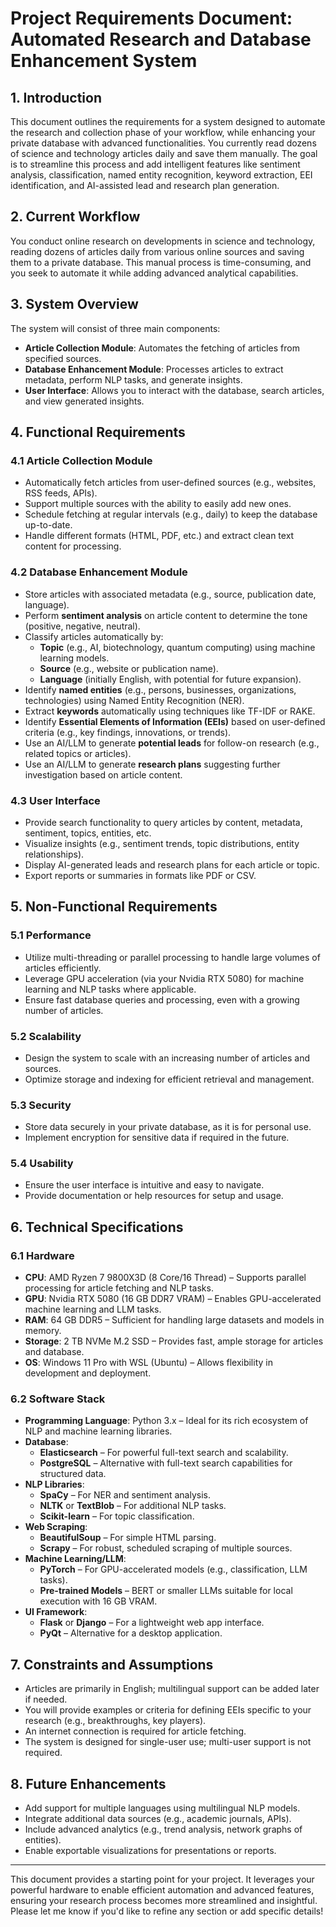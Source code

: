 # Project Requirements Document: Automated Research and Database Enhancement System

## 1. Introduction

This document outlines the requirements for a system designed to automate the research and collection phase of your workflow, while enhancing your private database with advanced functionalities. You currently read dozens of science and technology articles daily and save them manually. The goal is to streamline this process and add intelligent features like sentiment analysis, classification, named entity recognition, keyword extraction, EEI identification, and AI-assisted lead and research plan generation.

## 2. Current Workflow

You conduct online research on developments in science and technology, reading dozens of articles daily from various online sources and saving them to a private database. This manual process is time-consuming, and you seek to automate it while adding advanced analytical capabilities.

## 3. System Overview

The system will consist of three main components:

- **Article Collection Module**: Automates the fetching of articles from specified sources.
- **Database Enhancement Module**: Processes articles to extract metadata, perform NLP tasks, and generate insights.
- **User Interface**: Allows you to interact with the database, search articles, and view generated insights.

## 4. Functional Requirements

### 4.1 Article Collection Module
- Automatically fetch articles from user-defined sources (e.g., websites, RSS feeds, APIs).
- Support multiple sources with the ability to easily add new ones.
- Schedule fetching at regular intervals (e.g., daily) to keep the database up-to-date.
- Handle different formats (HTML, PDF, etc.) and extract clean text content for processing.

### 4.2 Database Enhancement Module
- Store articles with associated metadata (e.g., source, publication date, language).
- Perform **sentiment analysis** on article content to determine the tone (positive, negative, neutral).
- Classify articles automatically by:
  - **Topic** (e.g., AI, biotechnology, quantum computing) using machine learning models.
  - **Source** (e.g., website or publication name).
  - **Language** (initially English, with potential for future expansion).
- Identify **named entities** (e.g., persons, businesses, organizations, technologies) using Named Entity Recognition (NER).
- Extract **keywords** automatically using techniques like TF-IDF or RAKE.
- Identify **Essential Elements of Information (EEIs)** based on user-defined criteria (e.g., key findings, innovations, or trends).
- Use an AI/LLM to generate **potential leads** for follow-on research (e.g., related topics or articles).
- Use an AI/LLM to generate **research plans** suggesting further investigation based on article content.

### 4.3 User Interface
- Provide search functionality to query articles by content, metadata, sentiment, topics, entities, etc.
- Visualize insights (e.g., sentiment trends, topic distributions, entity relationships).
- Display AI-generated leads and research plans for each article or topic.
- Export reports or summaries in formats like PDF or CSV.

## 5. Non-Functional Requirements

### 5.1 Performance
- Utilize multi-threading or parallel processing to handle large volumes of articles efficiently.
- Leverage GPU acceleration (via your Nvidia RTX 5080) for machine learning and NLP tasks where applicable.
- Ensure fast database queries and processing, even with a growing number of articles.

### 5.2 Scalability
- Design the system to scale with an increasing number of articles and sources.
- Optimize storage and indexing for efficient retrieval and management.

### 5.3 Security
- Store data securely in your private database, as it is for personal use.
- Implement encryption for sensitive data if required in the future.

### 5.4 Usability
- Ensure the user interface is intuitive and easy to navigate.
- Provide documentation or help resources for setup and usage.

## 6. Technical Specifications

### 6.1 Hardware
- **CPU**: AMD Ryzen 7 9800X3D (8 Core/16 Thread) – Supports parallel processing for article fetching and NLP tasks.
- **GPU**: Nvidia RTX 5080 (16 GB DDR7 VRAM) – Enables GPU-accelerated machine learning and LLM tasks.
- **RAM**: 64 GB DDR5 – Sufficient for handling large datasets and models in memory.
- **Storage**: 2 TB NVMe M.2 SSD – Provides fast, ample storage for articles and database.
- **OS**: Windows 11 Pro with WSL (Ubuntu) – Allows flexibility in development and deployment.

### 6.2 Software Stack
- **Programming Language**: Python 3.x – Ideal for its rich ecosystem of NLP and machine learning libraries.
- **Database**: 
  - **Elasticsearch** – For powerful full-text search and scalability.
  - **PostgreSQL** – Alternative with full-text search capabilities for structured data.
- **NLP Libraries**: 
  - **SpaCy** – For NER and sentiment analysis.
  - **NLTK** or **TextBlob** – For additional NLP tasks.
  - **Scikit-learn** – For topic classification.
- **Web Scraping**: 
  - **BeautifulSoup** – For simple HTML parsing.
  - **Scrapy** – For robust, scheduled scraping of multiple sources.
- **Machine Learning/LLM**: 
  - **PyTorch** – For GPU-accelerated models (e.g., classification, LLM tasks).
  - **Pre-trained Models** – BERT or smaller LLMs suitable for local execution with 16 GB VRAM.
- **UI Framework**: 
  - **Flask** or **Django** – For a lightweight web app interface.
  - **PyQt** – Alternative for a desktop application.

## 7. Constraints and Assumptions
- Articles are primarily in English; multilingual support can be added later if needed.
- You will provide examples or criteria for defining EEIs specific to your research (e.g., breakthroughs, key players).
- An internet connection is required for article fetching.
- The system is designed for single-user use; multi-user support is not required.

## 8. Future Enhancements
- Add support for multiple languages using multilingual NLP models.
- Integrate additional data sources (e.g., academic journals, APIs).
- Include advanced analytics (e.g., trend analysis, network graphs of entities).
- Enable exportable visualizations for presentations or reports.

---

This document provides a starting point for your project. It leverages your powerful hardware to enable efficient automation and advanced features, ensuring your research process becomes more streamlined and insightful. Please let me know if you'd like to refine any section or add specific details!